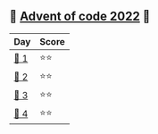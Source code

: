 ## 🎅 [Advent of code 2022](https://adventofcode.com/) 🤶


|Day                |Score|
|-------------------|-----|
|[🎁 1](days/1/1.js)|⭐⭐ |
|[🎁 2](days/2/2.js)|⭐⭐ |
|[🎁 3](days/3/3.js)|⭐⭐ |
|[🎁 4](days/4/4.js)|⭐⭐ |
